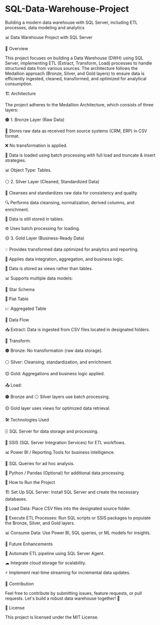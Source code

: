 # SQL-Data-Warehouse-Project
Building a modern data warehouse with SQL Server, including ETL processes, data modeling and analytics

📊 Data Warehouse Project with SQL Server

📝 Overview

This project focuses on building a Data Warehouse (DWH) using SQL Server, implementing ETL (Extract, Transform, Load) processes to handle structured data from various sources. The architecture follows the Medallion approach (Bronze, Silver, and Gold layers) to ensure data is efficiently ingested, cleaned, transformed, and optimized for analytical consumption.

🏗 Architecture

The project adheres to the Medallion Architecture, which consists of three layers:

🟤 1. Bronze Layer (Raw Data)

📂 Stores raw data as received from source systems (CRM, ERP) in CSV format.

❌ No transformation is applied.

📌 Data is loaded using batch processing with full load and truncate & insert strategies.

📊 Object Type: Tables.

⚪ 2. Silver Layer (Cleaned, Standardized Data)

🧹 Cleanses and standardizes raw data for consistency and quality.

🔍 Performs data cleansing, normalization, derived columns, and enrichment.

📌 Data is still stored in tables.

⚙ Uses batch processing for loading.

🟡 3. Gold Layer (Business-Ready Data)

💡 Provides transformed data optimized for analytics and reporting.

🔄 Applies data integration, aggregation, and business logic.

📌 Data is stored as views rather than tables.

📊 Supports multiple data models:

🌟 Star Schema

📑 Flat Table

📈 Aggregated Table

🔄 Data Flow

📥 Extract: Data is ingested from CSV files located in designated folders.

🔄 Transform:

🟤 Bronze: No transformation (raw data storage).

⚪ Silver: Cleansing, standardization, and enrichment.

🟡 Gold: Aggregations and business logic applied.

📤 Load:

🟤 Bronze and ⚪ Silver layers use batch processing.

🟡 Gold layer uses views for optimized data retrieval.

🛠 Technologies Used

🗄 SQL Server for data storage and processing.

🔀 SSIS (SQL Server Integration Services) for ETL workflows.

📊 Power BI / Reporting Tools for business intelligence.

📜 SQL Queries for ad hoc analysis.

🐍 Python / Pandas (Optional) for additional data processing.

🚀 How to Run the Project

🏗 Set Up SQL Server: Install SQL Server and create the necessary databases.

📂 Load Data: Place CSV files into the designated source folder.

🔄 Execute ETL Processes: Run SQL scripts or SSIS packages to populate the Bronze, Silver, and Gold layers.

📊 Consume Data: Use Power BI, SQL queries, or ML models for insights.

🌟 Future Enhancements

🤖 Automate ETL pipeline using SQL Server Agent.

☁ Integrate cloud storage for scalability.

⚡ Implement real-time streaming for incremental data updates.

🤝 Contribution

Feel free to contribute by submitting issues, feature requests, or pull requests. Let's build a robust data warehouse together! 🚀

📜 License

This project is licensed under the MIT License.
